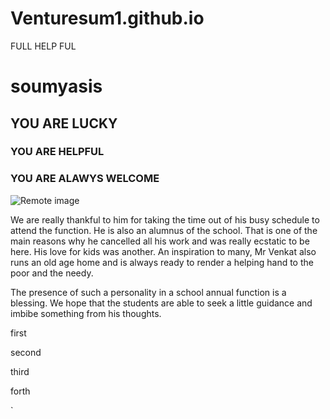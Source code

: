 # Venturesum1.github.io
FULL HELP FUL
<!DOCTYPE html>
<html lang="en">
<head>
    <meta charset="UTF-8">
    <meta http-equiv="X-UA-Compatible" content="IE=edge">
    <meta name="viewport" content="width=device-width, initial-scale=1.0">
    <title>Heading Paragraphs and Emmet</title>
</head>
<body>
    <h1>soumyasis</h1>
    <h2>YOU ARE LUCKY</h2>
    <h3>YOU ARE HELPFUL</h3>
    <h3>YOU ARE ALAWYS WELCOME </h3>
    <img src="https://source.unsplash.com/user/erondu/600x200" alt="Remote image">
    
  
    
We are really thankful to him for taking the time out of his busy schedule to attend the function. He is also an alumnus of the school. That is one of the main reasons why he cancelled all his work and was really ecstatic to be here. His love for kids was another. An inspiration to many, Mr Venkat also runs an old age home and is always ready to render a helping hand to the poor and the needy.

The presence of such a personality in a school annual function is a blessing. We hope that the students are able to seek a little guidance and imbibe something from his thoughts.
    <p>first</p>
    <p>second</p>
    <p>third</p>
    <p>forth</p>
    <!-- ctrl+enter jab karta huu tab new line pa aa jata huu  -->`
</body>
</html>
